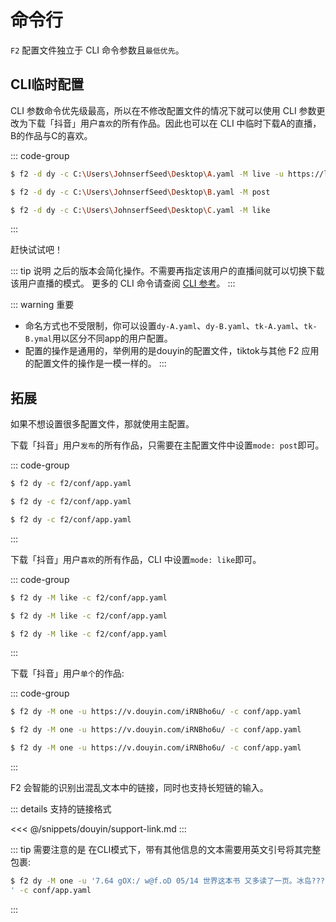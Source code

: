 # 命令行

`F2` 配置文件独立于 CLI 命令参数且`最低优先`。

## CLI临时配置

CLI 参数命令优先级最高，所以在不修改配置文件的情况下就可以使用 CLI 参数更改为下载「抖音」用户`喜欢`的所有作品。因此也可以在 CLI 中临时下载A的直播，B的作品与C的喜欢。

::: code-group

```bash [用户A]
$ f2 -d dy -c C:\Users\JohnserfSeed\Desktop\A.yaml -M live -u https://live.douyin.com/xxxxxxxxx
```

```bash [用户B]
$ f2 -d dy -c C:\Users\JohnserfSeed\Desktop\B.yaml -M post
```

```bash [用户C]
$ f2 -d dy -c C:\Users\JohnserfSeed\Desktop\C.yaml -M like
```
:::

赶快试试吧！

::: tip 说明
之后的版本会简化操作。不需要再指定该用户的直播间就可以切换下载该用户直播的模式。
更多的 CLI 命令请查阅 [CLI 参考](/cli)。
:::

::: warning 重要
- 命名方式也不受限制，你可以设置`dy-A.yaml`、`dy-B.yaml`、`tk-A.yaml`、`tk-B.ymal`用以区分不同app的用户配置。
- 配置的操作是通用的，举例用的是douyin的配置文件，tiktok与其他 F2 应用的配置文件的操作是一模一样的。
:::


## 拓展

如果不想设置很多配置文件，那就使用主配置。

下载「抖音」用户`发布`的所有作品，只需要在主配置文件中设置`mode: post`即可。

::: code-group

```sh [Windows]
$ f2 dy -c f2/conf/app.yaml
```

```sh [Linux]
$ f2 dy -c f2/conf/app.yaml
```

```sh [MacOS]
$ f2 dy -c f2/conf/app.yaml
```
:::

下载「抖音」用户`喜欢`的所有作品，CLI 中设置`mode: like`即可。

::: code-group

```sh [Windows]
$ f2 dy -M like -c f2/conf/app.yaml
```

```sh [Linux]
$ f2 dy -M like -c f2/conf/app.yaml
```

```sh [MacOS]
$ f2 dy -M like -c f2/conf/app.yaml
```
:::

下载「抖音」用户`单个`的作品:

::: code-group

```sh [Windows]
$ f2 dy -M one -u https://v.douyin.com/iRNBho6u/ -c conf/app.yaml
```

```sh [Linux]
$ f2 dy -M one -u https://v.douyin.com/iRNBho6u/ -c conf/app.yaml
```

```sh [MacOS]
$ f2 dy -M one -u https://v.douyin.com/iRNBho6u/ -c conf/app.yaml
```
:::

F2 会智能的识别出混乱文本中的链接，同时也支持长短链的输入。

::: details 支持的链接格式

<<< @/snippets/douyin/support-link.md
:::

::: tip 需要注意的是
在CLI模式下，带有其他信息的文本需要用英文引号将其完整包裹:

```sh [Windows]
$ f2 dy -M one -u '7.64 gOX:/ w@f.oD 05/14 世界这本书 又多读了一页。冰岛????旅行记# 冰岛  https://v.douyin.com/iR2syBRn/ 复制此链接，打开Dou音搜索，直接观看视！
' -c conf/app.yaml
```
:::